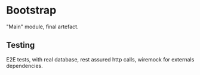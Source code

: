 # Bootstrap

"Main" module, final artefact.

## Testing

E2E tests, with real database, rest assured http calls, wiremock for externals dependencies.
